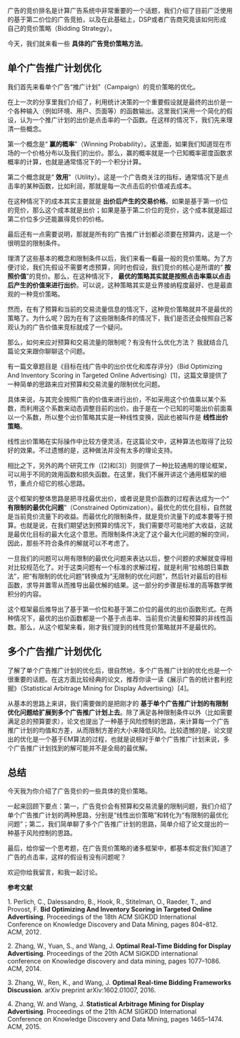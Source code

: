 广告的竞价排名是计算广告系统中非常重要的一个话题，我们介绍了目前广泛使用的基于第二价位的广告竞拍，以及在此基础上，DSP或者广告商究竟该如何形成自己的竞价策略（Bidding Strategy）。

今天，我们就来看一些 **具体的广告竞价策略方法**。

## 单个广告推广计划优化

我们首先来看单个广告“推广计划”（Campaign）的竞价策略的优化。

在上一次的分享里我们介绍了，利用统计决策的一个重要假设就是最终的出价是一个各种输入（例如环境、用户、页面等）的函数输出。这里我们采用一个简化的假设，认为一个推广计划的出价是点击率的一个函数。在这样的情况下，我们先来理清一些概念。

第一个概念是“ **赢的概率**”（Winning Probability）。这里面，如果我们知道现在市场的一个价格分布以及我们的出价。那么，赢的概率就是一个已知概率密度函数求概率的计算，也就是通常情况下的一个积分计算。

第二个概念就是“ **效用**”（Utility）。这是一个广告商关注的指标，通常情况下是点击率的某种函数，比如利润，那就是每一次点击后的价值减去成本。

在这种情况下的成本其实主要就是 **出价后产生的交易价格**。如果是基于第一价位的竞价，那么这个成本就是出价；如果是基于第二价位的竞价，这个成本就是超过第二价位多少还能赢得竞价的价格。

最后还有一点需要说明，那就是所有的广告推广计划都必须要在预算内，这是一个很明显的限制条件。

理清了这些基本的概念和限制条件以后，我们来看一看最一般的竞价策略。为了方便讨论，我们先假设不需要考虑预算，同时也假设，我们竞价的核心是所谓的“ **按照价值**”的竞价。那么，在这种情况下， **最优的策略其实就是按照点击率乘以点击后产生的价值来进行出价**。可以说，这种策略其实是业界接纳程度最好、也是最直观的一种竞价策略。

然而，在有了预算和当前的交易流量信息的情况下，这种竞价策略就并不是最优的策略了。为什么呢？因为在有了这些限制条件的情况下，我们是否还会按照自己客观认为的广告价值来竞标就成了一个疑问。

那么，如何来应对预算和交易流量的限制呢？有没有什么优化方法？ 我就结合几篇论文来跟你聊聊这个问题。

有一篇文章题目是《目标在线广告中的出价优化和库存评分》（Bid Optimizing And Inventory Scoring in Targeted Online Advertising）\[1\]，这篇文章提供了一种简单的思路来应对预算和交易流量的限制优化问题。

具体来说，与其完全按照广告的价值来进行出价，不如采用这个价值乘以某个系数，而利用这个系数来动态调整目前的出价。由于是在一个已知的可能出价前面乘以一个系数，所以整个出价策略其实是一种线性变换，因此也被叫作是 **线性出价策略**。

线性出价策略在实际操作中比较方便灵活，在这篇论文中，这种算法也取得了比较好的效果。不过遗憾的是，这种做法并没有太多的理论支持。

相比之下，另外的两个研究工作（\[2\]和\[3\]）则提供了一种比较通用的理论框架，可以用于不同的效用函数和损失函数。在这里，我们不展开讲这个通用框架的细节，重点介绍它的核心思路。

这个框架的整体思路是把寻找最优出价，或者说是竞价函数的过程表达成为一个“ **有限制的最优化问题**”（Constrained Optimization）。最优化的优化目标，自然就是当前竞价流量下的收益。而最优化的限制条件，就是竞价流量下的成本要等于预算。也就是说，在我们期望达到预算的情况下，我们需要尽可能地扩大收益，这就是最优化目标的最大化这个意思。而限制条件决定了这个最大化问题的解的空间，因此，那些不符合条件的解就可以不考虑了。

一旦我们的问题可以用有限制的最优化问题来表达以后，整个问题的求解就变得相对比较规范化了。对于这类问题有一个标准的求解过程，就是利用“拉格朗日乘数法”，把“有限制的优化问题”转换成为“无限制的优化问题”，然后针对最后的目标函数，求导并置零从而推导出最优解的结果。这一部分的步骤是标准的高等数学微积分的内容。

这个框架最后推导出了基于第一价位和基于第二价位的最优的出价函数形式。在两种情况下，最优的出价函数都是一个基于点击率、当前竞价流量和预算的非线性函数。那么，从这个框架来看，刚才我们提到的线性竞价策略就并不是最优的。

## 多个广告推广计划优化

了解了单个广告推广计划的优化后，很自然地，多个广告推广计划的优化也是一个很重要的话题。在这方面比较经典的论文，推荐你读一读《展示广告的统计套利挖掘》（Statistical Arbitrage Mining for Display Advertising）\[4\]。

从基本的思路上来讲，我们需要做的是把刚才的 **基于单个广告推广计划的有限制优化问题给扩展到多个广告推广计划上去**。除了满足各种限制条件以外（比如需要满足总的预算要求），论文也提出了一种基于风险控制的思路，来计算每一个广告推广计划的均值和方差，从而限制方差的大小来降低风险。比较遗憾的是，论文提出的优化是一个基于EM算法的过程，也就是说相对于单个广告推广计划来说，多个广告推广计划找到的解可能并不是全局的最优解。

## 总结

今天我为你介绍了广告竞价的一些具体的竞价策略。

一起来回顾下要点：第一，广告竞价会有预算和交易流量的限制问题，我们介绍了单个广告推广计划的两种思路，分别是“线性出价策略”和转化为“有限制的最优化问题”；第二，我们简单聊了多个广告推广计划的思路，简单介绍了论文提出的一种基于风险控制的思路。

最后，给你留一个思考题，在广告竞价策略的诸多框架中，都基本假定我们知道了广告的点击率，这样的假设有没有问题呢？

欢迎你给我留言，和我一起讨论。

**参考文献**

1\. Perlich, C., Dalessandro, B., Hook, R., Stitelman, O., Raeder, T., and Provost, F. **Bid Optimizing And Inventory Scoring in Targeted Online Advertising**. Proceedings of the 18th ACM SIGKDD International Conference on Knowledge Discovery and Data Mining, pages 804–812. ACM, 2012.

2\. Zhang, W., Yuan, S., and Wang, J. **Optimal Real-Time Bidding for Display Advertising**. Proceedings of the 20th ACM SIGKDD international conference on Knowledge discovery and data mining, pages 1077–1086. ACM, 2014.

3\. Zhang, W., Ren, K., and Wang, J. **Optimal Real-time Bidding Frameworks Discussion**. arXiv preprint arXiv:1602.01007, 2016.

4\. Zhang, W. and Wang, J. **Statistical Arbitrage Mining for Display Advertising**. Proceedings of the 21th ACM SIGKDD International Conference on Knowledge Discovery and Data Mining, pages 1465–1474. ACM, 2015.